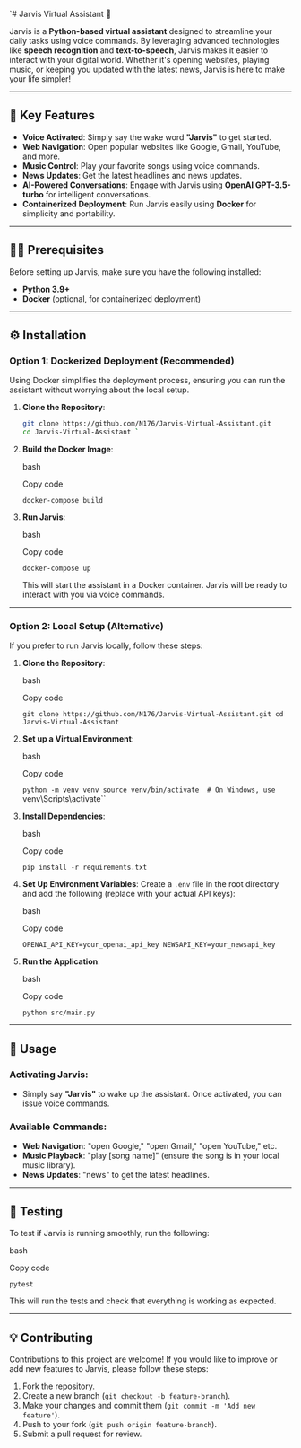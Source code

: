 `# Jarvis Virtual Assistant 🤖

Jarvis is a **Python-based virtual assistant** designed to streamline your daily tasks using voice commands. By leveraging advanced technologies like **speech recognition** and **text-to-speech**, Jarvis makes it easier to interact with your digital world. Whether it's opening websites, playing music, or keeping you updated with the latest news, Jarvis is here to make your life simpler!

---

## 🚀 Key Features

- **Voice Activated**: Simply say the wake word **"Jarvis"** to get started.
- **Web Navigation**: Open popular websites like Google, Gmail, YouTube, and more.
- **Music Control**: Play your favorite songs using voice commands.
- **News Updates**: Get the latest headlines and news updates.
- **AI-Powered Conversations**: Engage with Jarvis using **OpenAI GPT-3.5-turbo** for intelligent conversations.
- **Containerized Deployment**: Run Jarvis easily using **Docker** for simplicity and portability.

---

## 🧑‍💻 Prerequisites

Before setting up Jarvis, make sure you have the following installed:

- **Python 3.9+**
- **Docker** (optional, for containerized deployment)

---

## ⚙️ Installation

### Option 1: Dockerized Deployment (Recommended)

Using Docker simplifies the deployment process, ensuring you can run the assistant without worrying about the local setup.

1. **Clone the Repository**:

   ```bash
   git clone https://github.com/N176/Jarvis-Virtual-Assistant.git
   cd Jarvis-Virtual-Assistant `

1.  **Build the Docker Image**:

    bash

    Copy code

    `docker-compose build`

2.  **Run Jarvis**:

    bash

    Copy code

    `docker-compose up`

    This will start the assistant in a Docker container. Jarvis will be ready to interact with you via voice commands.

* * * * *

### Option 2: Local Setup (Alternative)

If you prefer to run Jarvis locally, follow these steps:

1.  **Clone the Repository**:

    bash

    Copy code

    `git clone https://github.com/N176/Jarvis-Virtual-Assistant.git
    cd Jarvis-Virtual-Assistant`

2.  **Set up a Virtual Environment**:

    bash

    Copy code

    `python -m venv venv
    source venv/bin/activate  # On Windows, use `venv\Scripts\activate``

3.  **Install Dependencies**:

    bash

    Copy code

    `pip install -r requirements.txt`

4.  **Set Up Environment Variables**: Create a `.env` file in the root directory and add the following (replace with your actual API keys):

    bash

    Copy code

    `OPENAI_API_KEY=your_openai_api_key
    NEWSAPI_KEY=your_newsapi_key`

5.  **Run the Application**:

    bash

    Copy code

    `python src/main.py`

* * * * *

🎤 Usage
--------

### Activating Jarvis:

-   Simply say **"Jarvis"** to wake up the assistant. Once activated, you can issue voice commands.

### Available Commands:

-   **Web Navigation**: "open Google," "open Gmail," "open YouTube," etc.
-   **Music Playback**: "play [song name]" (ensure the song is in your local music library).
-   **News Updates**: "news" to get the latest headlines.

* * * * *

🧪 Testing
----------

To test if Jarvis is running smoothly, run the following:

bash

Copy code

`pytest`

This will run the tests and check that everything is working as expected.

* * * * *

💡 Contributing
---------------

Contributions to this project are welcome! If you would like to improve or add new features to Jarvis, please follow these steps:

1.  Fork the repository.
2.  Create a new branch (`git checkout -b feature-branch`).
3.  Make your changes and commit them (`git commit -m 'Add new feature'`).
4.  Push to your fork (`git push origin feature-branch`).
5.  Submit a pull request for review.
